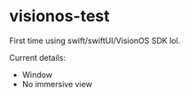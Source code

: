 # visionos-test
First time using swift/swiftUI/VisionOS SDK lol. 

Current details:
- Window
- No immersive view
